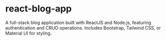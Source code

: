 # react-blog-app
A full-stack blog application built with ReactJS and Node.js, featuring authentication and CRUD operations. Includes Bootstrap, Tailwind CSS, or Material UI for styling.
